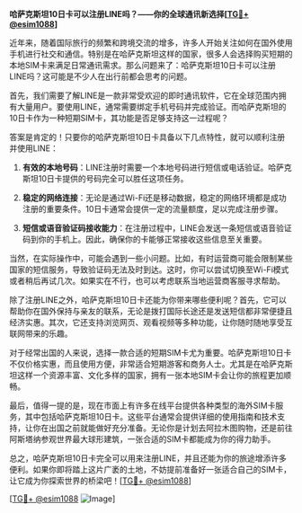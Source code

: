 **哈萨克斯坦10日卡可以注册LINE吗？——你的全球通讯新选择[[TG💪+ @esim1088](https://t.me/s/esim1088)]**

近年来，随着国际旅行的频繁和跨境交流的增多，许多人开始关注如何在国外使用手机进行社交和通信。特别是在哈萨克斯坦这样的国家，很多人会选择购买短期的本地SIM卡来满足日常通讯需求。那么问题来了：哈萨克斯坦10日卡可以注册LINE吗？这可能是不少人在出行前都会思考的问题。

首先，我们需要了解LINE是一款非常受欢迎的即时通讯软件，它在全球范围内拥有大量用户。要使用LINE，通常需要绑定手机号码并完成验证。而哈萨克斯坦的10日卡作为一种短期SIM卡，其功能是否足够支持这一过程呢？

答案是肯定的！只要你的哈萨克斯坦10日卡具备以下几点特性，就可以顺利注册并使用LINE：

1. **有效的本地号码**：LINE注册时需要一个本地号码进行短信或电话验证。哈萨克斯坦10日卡提供的号码完全可以胜任这项任务。
   
2. **稳定的网络连接**：无论是通过Wi-Fi还是移动数据，稳定的网络环境都是成功注册的重要条件。10日卡通常会提供一定的流量额度，足以完成注册步骤。

3. **短信或语音验证码接收能力**：在注册过程中，LINE会发送一条短信或语音验证码到你的手机上。因此，确保你的卡能够正常接收这些信息至关重要。

当然，在实际操作中，可能会遇到一些小问题。比如，有时运营商可能会限制某些国家的短信服务，导致验证码无法及时到达。这时，你可以尝试切换至Wi-Fi模式或者稍后再试几次。如果实在不行，也可以考虑联系当地运营商客服寻求帮助。

除了注册LINE之外，哈萨克斯坦10日卡还能为你带来哪些便利呢？首先，它可以帮助你在国外保持与亲友的联系，无论是拨打国际长途还是发送短信都非常便捷且经济实惠。其次，它还支持浏览网页、观看视频等多种功能，让你随时随地享受互联网带来的乐趣。

对于经常出国的人来说，选择一款合适的短期SIM卡尤为重要。哈萨克斯坦10日卡不仅价格实惠，而且使用方便，非常适合短期游客和商务人士。尤其是在哈萨克斯坦这样一个资源丰富、文化多样的国家，拥有一张本地SIM卡会让你的旅程更加顺畅。

最后，值得一提的是，现在市面上有许多在线平台提供各种类型的海外SIM卡服务，其中包括哈萨克斯坦10日卡。这些平台通常会提供详细的使用指南和技术支持，让你在出国之前就能做好充分准备。无论你是计划去阿拉木图购物，还是前往阿斯塔纳参观世界最大球形建筑，一张合适的SIM卡都能成为你的得力助手。

总之，哈萨克斯坦10日卡完全可以用来注册LINE，并且还能为你的旅途增添许多便利。如果你即将踏上这片广袤的土地，不妨提前准备好一张适合自己的SIM卡，让它成为你探索世界的桥梁吧！[[TG💪+ @esim1088](https://t.me/s/esim1088)]

[[TG💪+ @esim1088](https://t.me/s/esim1088) ![Image](https://i.postimg.cc/4NQfJmqS/Snipaste-2025-05-13-00-14-12.png)]